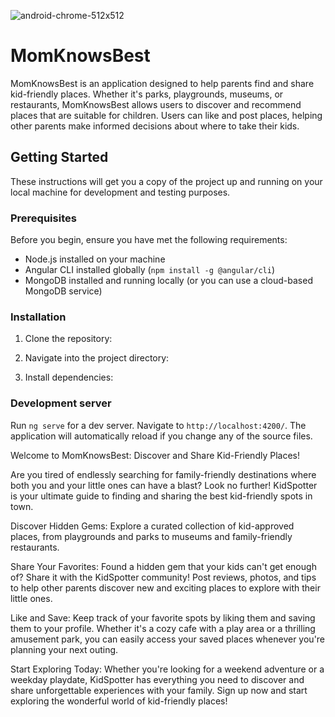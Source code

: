 
![android-chrome-512x512](https://github.com/JaklinJ/Mom-Knows-Best/assets/122488493/ef0efc8f-d059-4a92-8bfd-31dd6a848659)


# MomKnowsBest

MomKnowsBest is an application designed to help parents find and share kid-friendly places. Whether it's parks, playgrounds, museums, or restaurants, MomKnowsBest allows users to discover and recommend places that are suitable for children. Users can like and post places, helping other parents make informed decisions about where to take their kids.

## Getting Started

These instructions will get you a copy of the project up and running on your local machine for development and testing purposes.

### Prerequisites

Before you begin, ensure you have met the following requirements:

- Node.js installed on your machine
- Angular CLI installed globally (`npm install -g @angular/cli`)
- MongoDB installed and running locally (or you can use a cloud-based MongoDB service)

### Installation

1. Clone the repository:


2. Navigate into the project directory:


3. Install dependencies:


### Development server

Run `ng serve` for a dev server. Navigate to `http://localhost:4200/`. The application will automatically reload if you change any of the source files.

Welcome to MomKnowsBest: Discover and Share Kid-Friendly Places!

Are you tired of endlessly searching for family-friendly destinations where both you and your little ones can have a blast? Look no further! KidSpotter is your ultimate guide to finding and sharing the best kid-friendly spots in town.

Discover Hidden Gems: Explore a curated collection of kid-approved places, from playgrounds and parks to museums and family-friendly restaurants. 

Share Your Favorites: Found a hidden gem that your kids can't get enough of? Share it with the KidSpotter community! Post reviews, photos, and tips to help other parents discover new and exciting places to explore with their little ones.

Like and Save: Keep track of your favorite spots by liking them and saving them to your profile. Whether it's a cozy cafe with a play area or a thrilling amusement park, you can easily access your saved places whenever you're planning your next outing.


Start Exploring Today: Whether you're looking for a weekend adventure or a weekday playdate, KidSpotter has everything you need to discover and share unforgettable experiences with your family. Sign up now and start exploring the wonderful world of kid-friendly places!
